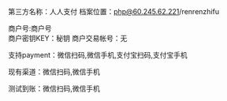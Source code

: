 第三方名称：人人支付
档案位置：php@60.245.62.221/renrenzhifu
 
商户号:商户号  
商户密钥KEY：秘钥
商户交易帐号：无  
 
支持payment：微信扫码,微信手机,支付宝扫码,支付宝手机
 
现有渠道：微信扫码,微信手机

测试到账：微信扫码,微信手机